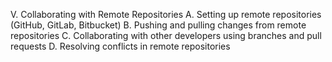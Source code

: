 V. Collaborating with Remote Repositories
A. Setting up remote repositories (GitHub, GitLab, Bitbucket)
B. Pushing and pulling changes from remote repositories
C. Collaborating with other developers using branches and pull requests
D. Resolving conflicts in remote repositories